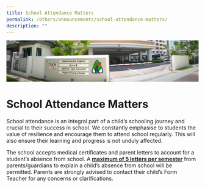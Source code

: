 ```yaml
---
title: School Attendance Matters
permalink: /others/announcements/school-attendance-matters/
description: ""
---
```

![](/images/About%20Us.jpg)

School Attendance Matters
=========================

School attendance is an integral part of a child’s schooling journey and crucial to their success in school. We constantly emphasise to students the value of resilience and encourage them to attend school regularly. This will also ensure their learning and progress is not unduly affected.

  

The school accepts medical certificates and parent letters to account for a student’s absence from school. A <u><b>maximum of 5 letters per semester</b></u> from parents/guardians to explain a child’s absence from school will be permitted. Parents are strongly advised to contact their child’s Form Teacher for any concerns or clarifications.